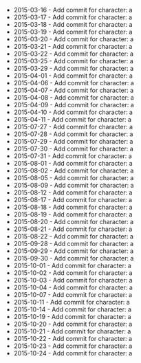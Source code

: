- 2015-03-16 - Add commit for character: a
- 2015-03-17 - Add commit for character: a
- 2015-03-18 - Add commit for character: a
- 2015-03-19 - Add commit for character: a
- 2015-03-20 - Add commit for character: a
- 2015-03-21 - Add commit for character: a
- 2015-03-22 - Add commit for character: a
- 2015-03-25 - Add commit for character: a
- 2015-03-29 - Add commit for character: a
- 2015-04-01 - Add commit for character: a
- 2015-04-06 - Add commit for character: a
- 2015-04-07 - Add commit for character: a
- 2015-04-08 - Add commit for character: a
- 2015-04-09 - Add commit for character: a
- 2015-04-10 - Add commit for character: a
- 2015-04-11 - Add commit for character: a
- 2015-07-27 - Add commit for character: a
- 2015-07-28 - Add commit for character: a
- 2015-07-29 - Add commit for character: a
- 2015-07-30 - Add commit for character: a
- 2015-07-31 - Add commit for character: a
- 2015-08-01 - Add commit for character: a
- 2015-08-02 - Add commit for character: a
- 2015-08-05 - Add commit for character: a
- 2015-08-09 - Add commit for character: a
- 2015-08-12 - Add commit for character: a
- 2015-08-17 - Add commit for character: a
- 2015-08-18 - Add commit for character: a
- 2015-08-19 - Add commit for character: a
- 2015-08-20 - Add commit for character: a
- 2015-08-21 - Add commit for character: a
- 2015-08-22 - Add commit for character: a
- 2015-09-28 - Add commit for character: a
- 2015-09-29 - Add commit for character: a
- 2015-09-30 - Add commit for character: a
- 2015-10-01 - Add commit for character: a
- 2015-10-02 - Add commit for character: a
- 2015-10-03 - Add commit for character: a
- 2015-10-04 - Add commit for character: a
- 2015-10-07 - Add commit for character: a
- 2015-10-11 - Add commit for character: a
- 2015-10-14 - Add commit for character: a
- 2015-10-19 - Add commit for character: a
- 2015-10-20 - Add commit for character: a
- 2015-10-21 - Add commit for character: a
- 2015-10-22 - Add commit for character: a
- 2015-10-23 - Add commit for character: a
- 2015-10-24 - Add commit for character: a
